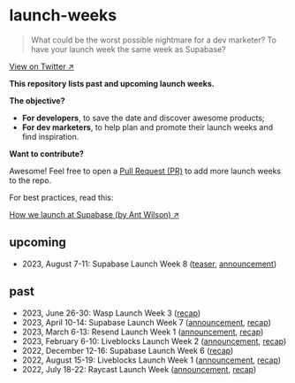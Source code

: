 # launch-weeks

> What could be the worst possible nightmare for a dev marketer? To have your launch week the same week as Supabase?

[View on Twitter ↗︎](https://twitter.com/fmerian/status/1676270899576860672)

**This repository lists past and upcoming launch weeks.**

**The objective?**

- **For developers**, to save the date and discover awesome products;
- **For dev marketers**, to help plan and promote their launch weeks and find inspiration.

**Want to contribute?**

Awesome! Feel free to open a [Pull Request (PR)](https://github.com/fmerian/launch-weeks/pulls) to add more launch weeks to the repo.

For best practices, read this: 

[How we launch at Supabase (by Ant Wilson) ↗︎](https://supabase.com/blog/supabase-how-we-launch)

## upcoming

- 2023, August 7-11: Supabase Launch Week 8 ([teaser](https://twitter.com/supabase/status/1677283789582598145?s=20), [announcement](https://twitter.com/supabase/status/1683818718831185920?s=20))

## past

- 2023, June 26-30: Wasp Launch Week 3 ([recap](https://wasp-lang.dev/blog/2023/06/22/wasp-launch-week-three))
- 2023, April 10-14: Supabase Launch Week 7 ([announcement](https://twitter.com/supabase/status/1644388184413949952?s=20), [recap](https://supabase.com/launch-week))
- 2023, March 6-13: Resend Launch Week 1 ([announcement](https://twitter.com/resendlabs/status/1631311901140582400?s=20), [recap](https://resend.com/blog/launch-week-1-wrap-up))
- 2023, February 6-10: Liveblocks Launch Week 2 ([announcement](https://twitter.com/liveblocks/status/1620422958719315968?s=20), [recap](https://liveblocks.io/blog/launch-week-2-wrap-up))
- 2022, December 12-16: Supabase Launch Week 6 ([recap](https://supabase.com/blog/launch-week-6-wrap-up))
- 2022, August 15-19: Liveblocks Launch Week 1 ([announcement](https://twitter.com/liveblocks/status/1557366212547338243?s=20), [recap](https://liveblocks.io/blog/from-collaborative-spreadsheets-to-text-editors-make-your-product-multiplayer-with-liveblocks))
- 2022, July 18-22: Raycast Launch Week ([announcement](https://twitter.com/raycastapp/status/1546518075691909124?s=20), [recap](https://www.raycast.com/blog/launch-week-summary))
